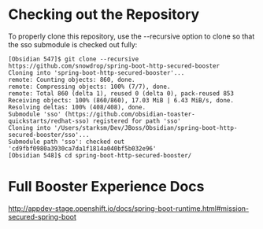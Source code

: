 # Checking out the Repository
To properly clone this repository, use the --recursive option to clone so that the sso submodule is checked out fully:

```
[Obsidian 547]$ git clone --recursive https://github.com/snowdrop/spring-boot-http-secured-booster
Cloning into 'spring-boot-http-secured-booster'...
remote: Counting objects: 860, done.
remote: Compressing objects: 100% (7/7), done.
remote: Total 860 (delta 1), reused 0 (delta 0), pack-reused 853
Receiving objects: 100% (860/860), 17.03 MiB | 6.43 MiB/s, done.
Resolving deltas: 100% (408/408), done.
Submodule 'sso' (https://github.com/obsidian-toaster-quickstarts/redhat-sso) registered for path 'sso'
Cloning into '/Users/starksm/Dev/JBoss/Obsidian/spring-boot-http-secured-booster/sso'...
Submodule path 'sso': checked out 'cd9fbf0980a3930ca7da1f1814a040bf5b032e96'
[Obsidian 548]$ cd spring-boot-http-secured-booster/
```

# Full Booster Experience Docs

<http://appdev-stage.openshift.io/docs/spring-boot-runtime.html#mission-secured-spring-boot>
